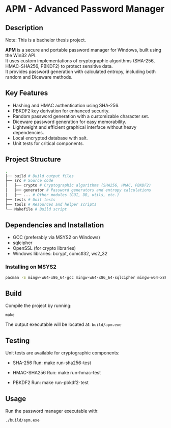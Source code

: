 # APM - Advanced Password Manager

## Description
Note: This is a bachelor thesis project.

**APM** is a secure and portable password manager for Windows, built using the Win32 API.  
It uses custom implementations of cryptographic algorithms (SHA-256, HMAC-SHA256, PBKDF2) to protect sensitive data.  
It provides password generation with calculated entropy, including both random and Diceware methods.

## Key Features

- Hashing and HMAC authentication using SHA-256.  
- PBKDF2 key derivation for enhanced security.  
- Random password generation with a customizable character set.  
- Diceware password generation for easy memorability.  
- Lightweight and efficient graphical interface without heavy dependencies.  
- Local encrypted database with salt.  
- Unit tests for critical components.

## Project Structure
```bash
.
├── build # Build output files
├── src # Source code
│   ├── crypto # Cryptographic algorithms (SHA256, HMAC, PBKDF2)
│   ├── generator # Password generators and entropy calculations
│   ├── ... # Other modules (GUI, DB, utils, etc.)
├── tests # Unit tests
├── tools # Resources and helper scripts
└── Makefile # Build script
```


## Dependencies and Installation

- GCC (preferably via MSYS2 on Windows)  
- sqlcipher  
- OpenSSL (for crypto libraries)  
- Windows libraries: bcrypt, comctl32, ws2_32

### Installing on MSYS2

```bash
pacman -S mingw-w64-x86_64-gcc mingw-w64-x86_64-sqlcipher mingw-w64-x86_64-openssl
```

## Build

Compile the project by running:

    make

The output executable will be located at:
`build/apm.exe`

## Testing

Unit tests are available for cryptographic components:

- SHA-256
  Run:
      make run-sha256-test

- HMAC-SHA256
  Run:
      make run-hmac-test

- PBKDF2
  Run:
      make run-pbkdf2-test

## Usage

Run the password manager executable with:

    ./build/apm.exe
